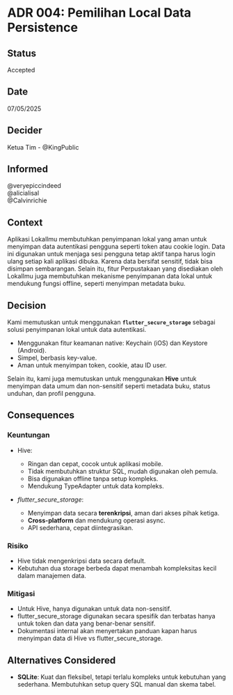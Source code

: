 # ADR 004: Pemilihan Local Data Persistence

## Status
Accepted

## Date  
07/05/2025

## Decider  
Ketua Tim - @KingPublic

## Informed  
@veryepiccindeed  
@alicialisal  
@Calvinrichie

## Context

Aplikasi LokaIlmu membutuhkan penyimpanan lokal yang aman untuk menyimpan data autentikasi pengguna seperti token atau cookie login. Data ini digunakan untuk menjaga sesi pengguna tetap aktif tanpa harus login ulang setiap kali aplikasi dibuka. Karena data bersifat sensitif, tidak bisa disimpan sembarangan. Selain itu, fitur Perpustakaan yang disediakan oleh LokaIlmu juga membutuhkan mekanisme penyimpanan data lokal untuk mendukung fungsi offline, seperti menyimpan metadata buku.

## Decision

Kami memutuskan untuk menggunakan **`flutter_secure_storage`** sebagai solusi penyimpanan lokal untuk data autentikasi.

- Menggunakan fitur keamanan native: Keychain (iOS) dan Keystore (Android).
- Simpel, berbasis key-value.
- Aman untuk menyimpan token, cookie, atau ID user.

Selain itu, kami juga memutuskan untuk menggunakan **Hive** untuk menyimpan data umum dan non-sensitif seperti metadata buku, status unduhan, dan profil pengguna.

## Consequences

### Keuntungan

- Hive:
  - Ringan dan cepat, cocok untuk aplikasi mobile.
  - Tidak membutuhkan struktur SQL, mudah digunakan oleh pemula.
  - Bisa digunakan offline tanpa setup kompleks.
  - Mendukung TypeAdapter untuk data kompleks.

- *flutter_secure_storage*:
  - Menyimpan data secara **terenkripsi**, aman dari akses pihak ketiga.
  - **Cross-platform** dan mendukung operasi async.
  - API sederhana, cepat diintegrasikan.

### Risiko
- Hive tidak mengenkripsi data secara default.
- Kebutuhan dua storage berbeda dapat menambah kompleksitas kecil dalam manajemen data.

### Mitigasi
- Untuk Hive, hanya digunakan untuk data non-sensitif.
- flutter_secure_storage digunakan secara spesifik dan terbatas hanya untuk token dan data yang benar-benar sensitif.
- Dokumentasi internal akan menyertakan panduan kapan harus menyimpan data di Hive vs flutter_secure_storage.

## Alternatives Considered
- **SQLite**: Kuat dan fleksibel, tetapi terlalu kompleks untuk kebutuhan yang sederhana. Membutuhkan setup query SQL manual dan skema tabel.